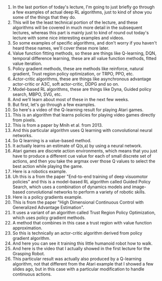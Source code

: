 1. In the last portion of today's lecture, I'm going to just briefly go through a few examples of actual deep RL algorithms, just to kind of show you some of the things that they do.
2. This will be the least technical portion of the lecture, and these algorithms will be covered in much more detail in the subsequent lectures, whereas this part is mainly just to kind of round out today's lecture with some nice interesting examples and videos.
3. So some examples of specific algorithms, and don't worry if you haven't heard these names, we'll cover these more later.
4. Value function fitting methods, so these are things like Q-learning, DQN, temporal difference learning, these are all value function methods, fitted value iteration.
5. Policy gradient methods, these are methods like reinforce, natural gradient, Trust region policy optimization, or TRPO, PPO, etc.
6. Actor-critic algorithms, these are things like asynchronous advantage actor-critic or A3C, soft actor-critic, DDPG and so on.
7. Model-based RL algorithms, these are things like Dyna, Guided policy search, MBPO, SVG, etc.
8. And we'll learn about most of these in the next few weeks.
9. But first, let's go through a few examples.
10. So here's a video of the Q-learning result for playing Atari games.
11. This is an algorithm that learns policies for playing video games directly from pixels.
12. This is from a paper by Mnih et al. from 2013.
13. And this particular algorithm uses Q learning with convolutional neural networks.
14. So Q learning is a value-based method.
15. It actually learns an estimate of Q(s,a) by using a neural network.
16. Atari games are discrete action environments, which means that you just have to produce a different cue value for each of small discrete set of actions, and then you take the argmax over those Q values to select the best action while playing the game.
17. Here is a robotics example.
18. Uh this is a from the paper "End-to-end training of deep visuomotor policies" and this is a model-based RL algorithm called Guided Policy Search, which uses a combination of dynamics models and image-based convolutional networks to perform a variety of robotic skills.
21. Here is a policy gradients example.
22. This is from the paper "High Dimensional Continuous Control with Generalized Advantage Estimation".
23. It uses a variant of an algorithm called Trust Region Policy Optimization, which uses policy gradient methods.
24. A method that combines in this case a trust region with value function approximation.
25. So this is technically an actor-critic algorithm derived from policy gradient algorithm.
26. And here you can see it training this little humanoid robot how to walk.
27. And here is the video that I actually showed in the first lecture for the Grasping Robot.
28. This particular result was actually also produced by a Q-learning algorithm, not that different from the Atari example that I showed a few slides ago, but in this case with a particular modification to handle continuous actions.